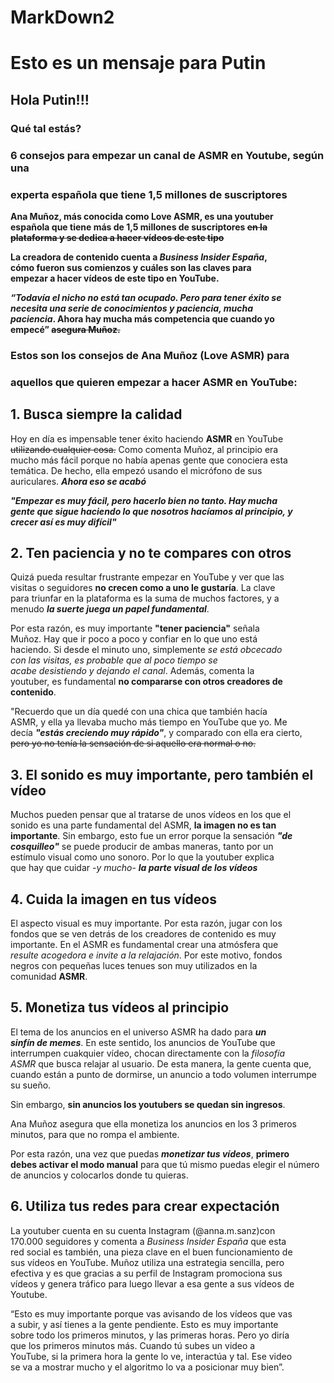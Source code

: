 # MarkDown2

# Esto es un mensaje para Putin  
## Hola Putin!!!  
### Qué tal estás?  

### **6 consejos para empezar un canal de ASMR en Youtube, según una**  
### **experta española que tiene 1,5 millones de suscriptores**  

**Ana Muñoz, más conocida como Love ASMR, es una youtuber**  
**española que tiene más de 1,5 millones de suscriptores ~~en la~~**  
**~~plataforma y se dedica a hacer vídeos de este tipo~~**  

**La creadora de contenido cuenta a *Business Insider España*,**  
**cómo fueron sus comienzos y cuáles son las claves para**  
**empezar a hacer vídeos de este tipo en YouTube.**  

***“Todavía el nicho no está tan ocupado. Pero para tener éxito se***  
***necesita una serie de conocimientos y paciencia, mucha***  
**_paciencia_. Ahora hay mucha más competencia que cuando yo**  
**empecé” ~~asegura Muñoz.~~**  

### Estos son los consejos de Ana Muñoz (Love ASMR) para  
### aquellos que quieren empezar a hacer ASMR en YouTube:  

## 1. Busca siempre la calidad  
Hoy en día es impensable tener éxito haciendo **ASMR** en YouTube  
~~utilizando cualquier cosa.~~ Como comenta Muñoz, al principio era  
mucho más fácil porque no había apenas gente que conociera esta  
temática. De hecho, ella empezó usando el micrófono de sus  
auriculares. ***Ahora eso se acabó***  

***"Empezar es muy fácil, pero hacerlo bien no tanto. Hay mucha  
gente que sigue haciendo lo que nosotros hacíamos al principio, y  
crecer así es muy difícil"***  

## 2. Ten paciencia y no te compares con otros  
Quizá pueda resultar frustrante empezar en YouTube y ver que las  
visitas o seguidores **no crecen como a uno le gustaría**. La clave  
para triunfar en la plataforma es la suma de muchos factores, y a  
menudo ***la suerte juega un papel fundamental***.  

Por esta razón, es muy importante **"tener paciencia"** señala  
Muñoz. Hay que ir poco a poco y confiar en lo que uno está  
haciendo. Si desde el minuto uno, simplemente _se está obcecado  
con las visitas, es probable que al poco tiempo se  
acabe desistiendo y dejando el canal_. Además, comenta la  
youtuber, es fundamental **no compararse con otros creadores de  
contenido**.

"Recuerdo que un día quedé con una chica que también hacía  
ASMR, y ella ya llevaba mucho más tiempo en YouTube que yo. Me  
decía ***"estás creciendo muy rápido"***, y comparado con ella era cierto,  
~~pero yo no tenía la sensación de si aquello era normal o no.~~  

## 3. El sonido es muy importante, pero también el vídeo  
Muchos pueden pensar que al tratarse de unos vídeos en los que el  
sonido es una parte fundamental del ASMR, **la imagen no es tan**  
**importante**. Sin embargo, esto fue un error porque la sensación ***"de  
cosquilleo"*** se puede producir de ambas maneras, tanto por un  
estímulo visual como uno sonoro. Por lo que la youtuber explica  
que hay que cuidar -_y mucho_- ***la parte visual de los vídeos***  

## 4. Cuida la imagen en tus vídeos  
El aspecto visual es muy importante. Por esta razón, jugar con los  
fondos que se ven detrás de los creadores de contenido es muy  
importante. En el ASMR es fundamental crear una atmósfera que  
_resulte acogedora e invite a la relajación_. Por este motivo, fondos  
negros con pequeñas luces tenues son muy utilizados en la  
comunidad **ASMR**.  

## 5. Monetiza tus vídeos al principio  
El tema de los anuncios en el universo ASMR ha dado para ***un  
sinfín de memes***. En este sentido, los anuncios de YouTube que  
interrumpen cuakquier vídeo, chocan directamente con la _filosofía  
ASMR_ que busca relajar al usuario. De esta manera, la gente cuenta que,  
cuando están a punto de dormirse, un anuncio a todo volumen interrumpe  
su sueño.  

Sin embargo, **sin anuncios los youtubers se quedan sin ingresos**.  

Ana Muñoz asegura que ella monetiza los anuncios en los 3 primeros  
minutos, para que no rompa el ambiente.  

Por esta razón, una vez que puedas ***monetizar tus vídeos***, **primero  
debes activar el modo manual** para que tú mismo puedas elegir el 
número de anuncios y colocarlos donde tu quieras.  

## 6. Utiliza tus redes para crear expectación  
La youtuber cuenta en su cuenta Instagram (@anna.m.sanz)con  
170.000 seguidores y comenta a _Business Insider España_ que esta  
red social es también, una pieza clave en el buen funcionamiento de  
sus vídeos en YouTube. Muñoz utiliza una estrategia sencilla, pero  
efectiva y es que gracias a su perfil de Instagram promociona sus  
vídeos y genera tráfico para luego llevar a esa gente a sus vídeos de Youtube.  

“Esto es muy importante porque vas avisando de los vídeos que vas  
a subir, y así tienes a la gente pendiente. Esto es muy importante  
sobre todo los primeros minutos, y las primeras horas. Pero yo diría  
que los primeros minutos más. Cuando tú subes un video a  
YouTube, si la primera hora la gente lo ve, interactúa y tal. Ese video  
se va a mostrar mucho y el algoritmo lo va a posicionar muy bien”.  


